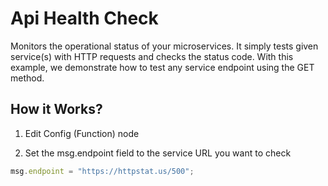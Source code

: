 
# Api Health Check
Monitors the operational status of your microservices. It simply tests given service(s) with HTTP requests and checks the status code. With this example, we demonstrate how to test any service endpoint using the GET method.

## How it Works?
1. Edit Config (Function) node

2. Set the msg.endpoint field to the service URL you want to check
```js
msg.endpoint = "https://httpstat.us/500";
```
